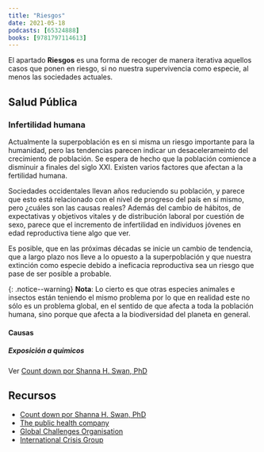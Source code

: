 ```yaml
---
title: "Riesgos"
date: 2021-05-18
podcasts: [65324888]
books: [9781797114613]
---
```


El apartado **Riesgos** es una forma de recoger de manera iterativa aquellos casos que ponen en riesgo, si no nuestra supervivencia como especie, al menos las sociedades actuales.


## Salud Pública
### Infertilidad humana

Actualmente la superpoblación es en si misma un riesgo importante para la humanidad, pero las tendencias parecen indicar un desacelerameinto del crecimiento de población. Se espera de hecho que la población comience a disminuir a finales del siglo XXI. Existen varios factores que afectan a la fertilidad humana.

Sociedades occidentales llevan años reduciendo su población, y parece que esto está relacionado con el nivel de progreso del país en sí mismo, pero ¿cuáles son las causas reales? Además del cambio de hábitos, de expectativas y objetivos vitales y de distribución laboral por cuestión de sexo, parece que el incremento de infertilidad en individuos jóvenes en edad reproductiva tiene algo que ver.

Es posible, que en las próximas décadas se inicie un cambio de tendencia, que a largo plazo nos lleve a lo opuesto a la superpoblación y que nuestra extinción como especie debido a ineficacia reproductiva sea un riesgo que pase de ser posible a probable.

{: .notice--warning}
**Nota**: Lo cierto es que otras especies animales e insectos están teniendo el mismo problema por lo que en realidad este no sólo es un problema global, en el sentido de que afecta a toda la población humana, sino porque que afecta a la biodiversidad del planeta en general.

#### Causas
##### Exposición a quimicos
Ver [Count down por Shanna H. Swan, PhD](/libros/reviews/count-down/)

## Recursos 
- [Count down por Shanna H. Swan, PhD](/libros/reviews/count-down/)
- [The public health company](https://www.thepublichealthco.com/)
- [Global Challenges Organisation](https://globalchallenges.org/)
- [International Crisis Group](https://www.crisisgroup.org/)



